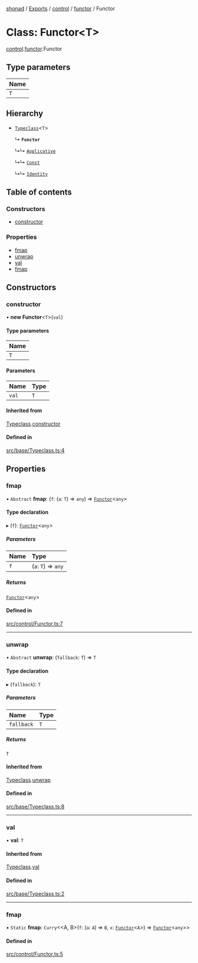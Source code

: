 [shonad](../README.md) / [Exports](../modules.md) / [control](../modules/control.md) / [functor](../modules/control.functor.md) / Functor

# Class: Functor<T\>

[control](../modules/control.md).[functor](../modules/control.functor.md).Functor

## Type parameters

| Name |
| :------ |
| `T` |

## Hierarchy

- [`Typeclass`](base.typeclass.Typeclass.md)<`T`\>

  ↳ **`Functor`**

  ↳↳ [`Applicative`](control.applicative.Applicative.md)

  ↳↳ [`Const`](data.constFunctor.Const.md)

  ↳↳ [`Identity`](data.identity.Identity.md)

## Table of contents

### Constructors

- [constructor](control.functor.Functor.md#constructor)

### Properties

- [fmap](control.functor.Functor.md#fmap)
- [unwrap](control.functor.Functor.md#unwrap)
- [val](control.functor.Functor.md#val)
- [fmap](control.functor.Functor.md#fmap-1)

## Constructors

### constructor

• **new Functor**<`T`\>(`val`)

#### Type parameters

| Name |
| :------ |
| `T` |

#### Parameters

| Name | Type |
| :------ | :------ |
| `val` | `T` |

#### Inherited from

[Typeclass](base.typeclass.Typeclass.md).[constructor](base.typeclass.Typeclass.md#constructor)

#### Defined in

[src/base/Typeclass.ts:4](https://github.com/jonlaing/shonad/blob/768c318/src/base/Typeclass.ts#L4)

## Properties

### fmap

• `Abstract` **fmap**: (`f`: (`a`: `T`) => `any`) => [`Functor`](control.functor.Functor.md)<`any`\>

#### Type declaration

▸ (`f`): [`Functor`](control.functor.Functor.md)<`any`\>

##### Parameters

| Name | Type |
| :------ | :------ |
| `f` | (`a`: `T`) => `any` |

##### Returns

[`Functor`](control.functor.Functor.md)<`any`\>

#### Defined in

[src/control/Functor.ts:7](https://github.com/jonlaing/shonad/blob/768c318/src/control/Functor.ts#L7)

___

### unwrap

• `Abstract` **unwrap**: (`fallback`: `T`) => `T`

#### Type declaration

▸ (`fallback`): `T`

##### Parameters

| Name | Type |
| :------ | :------ |
| `fallback` | `T` |

##### Returns

`T`

#### Inherited from

[Typeclass](base.typeclass.Typeclass.md).[unwrap](base.typeclass.Typeclass.md#unwrap)

#### Defined in

[src/base/Typeclass.ts:8](https://github.com/jonlaing/shonad/blob/768c318/src/base/Typeclass.ts#L8)

___

### val

• **val**: `T`

#### Inherited from

[Typeclass](base.typeclass.Typeclass.md).[val](base.typeclass.Typeclass.md#val)

#### Defined in

[src/base/Typeclass.ts:2](https://github.com/jonlaing/shonad/blob/768c318/src/base/Typeclass.ts#L2)

___

### fmap

▪ `Static` **fmap**: `Curry`<<A, B\>(`f`: (`a`: `A`) => `B`, `x`: [`Functor`](control.functor.Functor.md)<`A`\>) => [`Functor`](control.functor.Functor.md)<`any`\>\>

#### Defined in

[src/control/Functor.ts:5](https://github.com/jonlaing/shonad/blob/768c318/src/control/Functor.ts#L5)
